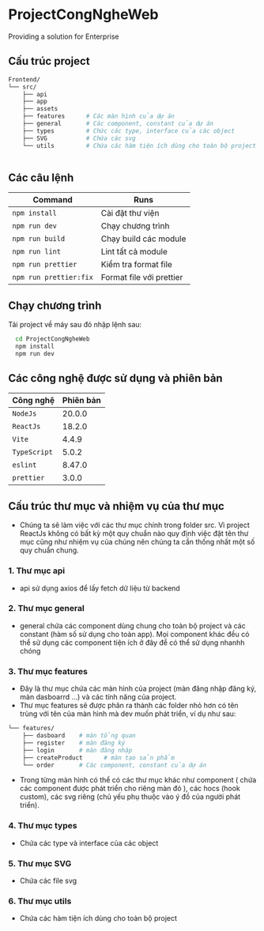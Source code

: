 
# ProjectCongNgheWeb
Providing a solution for Enterprise

## Cấu trúc project

```sh
Frontend/
└── src/
    ├── api
    ├── app
    ├── assets
    ├── features      # Các màn hình của dự án
    ├── general       # Các component, constant của dự án
    ├── types         # Chức các type, interface của các object
    ├── SVG           # Chứa các svg 
    └── utils         # Chứa các hàm tiện ích dùng cho toàn bộ project 
    
```

## Các câu lệnh

| Command               | Runs                           |
| --------------------- | ------------------------------ |
| `npm install`         | Cài đặt thư viện               |
| `npm run dev`         | Chạy chương trình              |
| `npm run build`       | Chạy build các module          |
| `npm run lint`        | Lint tất cả module             |
| `npm run prettier`    | Kiểm tra format file           |
| `npm run prettier:fix`| Format file với prettier       |

## Chạy chương trình
Tải project về máy sau đó nhập lệnh sau:
```bash
  cd ProjectCongNgheWeb
  npm install
  npm run dev
```

## Các công nghệ được sử dụng và phiên bản
| Công nghệ             | Phiên bản                      |
| --------------------- | ------------------------------ |
| `NodeJs`              | 20.0.0                         |
| `ReactJs`             | 18.2.0                         |
| `Vite`                | 4.4.9                          |
| `TypeScript`          | 5.0.2                          |
| `eslint`              | 8.47.0                         |
| `prettier`            | 3.0.0                          |

## Cấu trúc thư mục và nhiệm vụ của thư mục
- Chúng ta sẽ làm việc với các thư mục chính trong folder src. Vì project ReactJs không có bất kỳ một quy chuẩn nào quy định việc đặt tên thư mục cũng như nhiệm vụ của chúng nên chúng ta cần thống nhất một số quy chuẩn chung.

### 1. Thư mục api
- api sử dụng axios để lấy fetch dữ liệu từ backend
### 2. Thư mục general
- general chứa các component dùng chung cho toàn bộ project và các constant (hàm số sử dụng cho toàn app). Mọi component khác đều có thể sử dụng các component tiện ích ở đây để có thể sử dụng nhanhh chóng
### 3. Thư mục features
- Đây là thư mục chứa các màn hình của project (màn đăng nhập đăng ký, màn dasboarrd ...) và các tính năng của project.
- Thư mục features sẽ được phân ra thành các folder nhỏ hơn có tên trùng với tên của màn hình mà dev muốn phát triển, ví dụ như sau:
```sh
└── features/
    ├── dasboard    # màn tổng quan
    ├── register    # màn đăng ký 
    ├── login       # màn đăng nhập
    ├── createProduct      # màn tạo sản phẩm
    └── order       # Các component, constant của dự án
```
- Trong từng màn hình có thể có các thư mục khác như component ( chứa các component được phát triển cho riêng màn đó ), các hocs (hook custom), các svg riêng (chủ yếu phụ thuộc vào ý đồ của người phát triển).
### 4. Thư mục types
- Chứa các type và interface của các object
### 5. Thư mục SVG
- Chứa các file svg 
### 6. Thư mục utils
- Chứa các hàm tiện ích dùng cho toàn bộ project